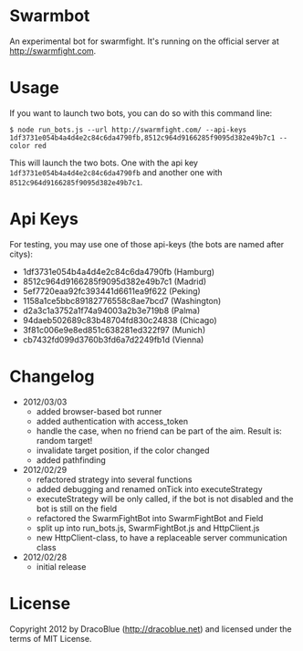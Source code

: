 # Swarmbot

An experimental bot for swarmfight. It's running on the official server at <http://swarmfight.com>.

# Usage

If you want to launch two bots, you can do so with this command line:

    $ node run_bots.js --url http://swarmfight.com/ --api-keys 1df3731e054b4a4d4e2c84c6da4790fb,8512c964d9166285f9095d382e49b7c1 --color red

This will launch the two bots. One with the api key `1df3731e054b4a4d4e2c84c6da4790fb` and another one with `8512c964d9166285f9095d382e49b7c1`.

# Api Keys

For testing, you may use one of those api-keys (the bots are named after citys):

* 1df3731e054b4a4d4e2c84c6da4790fb (Hamburg)
* 8512c964d9166285f9095d382e49b7c1 (Madrid)
* 5ef7720eaa92fc393441d6611ea9f622 (Peking)
* 1158a1ce5bbc89182776558c8ae7bcd7 (Washington) 
* d2a3c1a3752a1f74a94003a2b3e719b8 (Palma)
* 94daeb502689c83b48704fd830c24838 (Chicago)
* 3f81c006e9e8ed851c638281ed322f97 (Munich)
* cb7432fd099d3760b3fd6a7d2249fb1d (Vienna)

# Changelog

- 2012/03/03
  - added browser-based bot runner
  - added authentication with access_token
  - handle the case, when no friend can be part of the aim. Result is: random target!
  - invalidate target position, if the color changed
  - added pathfinding
- 2012/02/29
  - refactored strategy into several functions
  - added debugging and renamed onTick into executeStrategy
  - executeStrategy will be only called, if the bot is not disabled and the bot is still on the field
  - refactored the SwarmFightBot into SwarmFightBot and Field
  - split up into run_bots.js, SwarmFightBot.js and HttpClient.js
  - new HttpClient-class, to have a replaceable server communication class
- 2012/02/28
  - initial release

# License

Copyright 2012 by DracoBlue (<http://dracoblue.net>) and licensed under the terms of MIT License.
